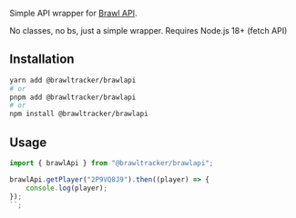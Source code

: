 Simple API wrapper for [Brawl API](https://brawlapi.com/).

No classes, no bs, just a simple wrapper.
Requires Node.js 18+ (fetch API)

## Installation

```bash
yarn add @brawltracker/brawlapi
# or
pnpm add @brawltracker/brawlapi
# or
npm install @brawltracker/brawlapi
```

## Usage

```js
import { brawlApi } from "@brawltracker/brawlapi";

brawlApi.getPlayer("2P9VQ8J9").then((player) => {
    console.log(player);
});
``;
```
